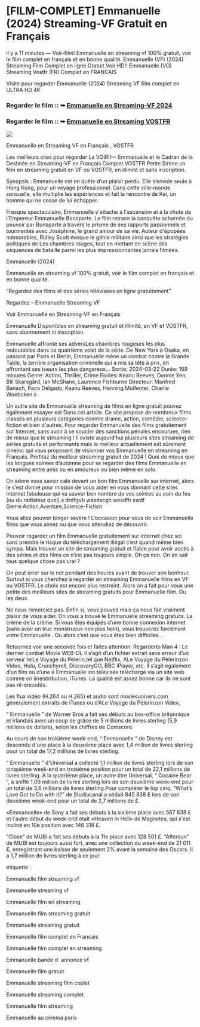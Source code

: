 # [FILM-COMPLET] Emmanuelle (2024) Streaming-VF Gratuit en Français

il y a 11 minutes — Voir-film! Emmanuelle en streaming vf 100% gratuit, voir le film complet en français et en bonne qualité. Emmanuelle (VF) (2024) Streaming Film Complet en ligne Gratuit.Voir HD!! Emmanuelle (VO) Streaming Vostfr (FR) Complet en FRANCAIS

Visite pour regarder Emmanuelle (2024) Streaming VF film complet en ULTRA HD 4K

### Regarder le film :: ➥ [Emmanuelle en Streaming-VF 2024](https://t.co/vPgk3DeLTm)

### Regarder le film :: ➥ [Emmanuelle en Streaming VOSTFR](https://t.co/vPgk3DeLTm)

<p dir="auto"><a href="https://t.co/vPgk3DeLTm" title="PLAY NOW" rel="nofollow"><img src="https://i.imgur.com/jhNGoEt.gif" style="max-width: 100%;"></a></p>

Emmanuelle en Streaming VF en Français , VOSTFR

Les meilleurs sites pour regarder La VOIR!!— Emmanuelle et le Cadran de la Destinée en Streaming-VF en Français Complet VOSTFR Petite Sirène un film en streaming gratuit en VF ou VOSTFR, en illimité et sans inscription.

Synopsis : Emmanuelle est en quête d’un plaisir perdu. Elle s’envole seule à Hong Kong, pour un voyage professionnel. Dans cette ville-monde sensuelle, elle multiplie les expériences et fait la rencontre de Kei, un homme qui ne cesse de lui échapper.

Fresque spectaculaire, Emmanuelle s'attache à l'ascension et à la chute de l'Empereur Emmanuelle Bonaparte. Le film retrace la conquête acharnée du pouvoir par Bonaparte à travers le prisme de ses rapports passionnels et tourmentés avec Joséphine, le grand amour de sa vie. Auteur d'épopées mémorables, Ridley Scott évoque le génie militaire ainsi que les stratégies politiques de Les chambres rouges, tout en mettant en scène des séquences de bataille parmi les plus impressionnantes jamais filmées.

Emmanuelle (2024)

Emmanuelle en streaming vf 100% gratuit, voir le film complet en français et en bonne qualité.

“Regardez des films et des séries télévisées en ligne gratuitement”

Regardez – Emmanuelle Streaming VF

Voir Emmanuelle en Streaming-VF en Français

Emmanuelle Disponibles en streaming gratuit et illimité, en VF et VOSTFR, sans abonnement ni inscription.

Emmanuelle affronte ses adversLes chambres rougeses les plus redoutables dans ce quatrième volet de la série. De New York à Osaka, en passant par Paris et Berlin, Emmanuelle mène un combat contre la Grande Table, la terrible organisation criminelle qui a mis sa tête à prix, en affrontant ses tueurs les plus dangereux... Sortie: 2024-03-22 Durée: 169 minutes Genre: Action, Thriller, Crime Etoiles: Keanu Reeves, Donnie Yen, Bill Skarsgård, Ian McShane, Laurence Fishburne Directeur: Manfred Banach, Paco Delgado, Keanu Reeves, Henning Molfenter, Charlie Woebcken.s

Un autre site de Emmanuelle streaming de films en ligne gratuit pouvez également essayer est Dans cet article. Ce site propose de nombreux films classés en plusieurs catégories comme drame, action, comédie, science-fiction et bien d'autres. Pour regarder Emmanuelle des films gratuitement sur Internet, sans avoir à se soucier des sanctions pénales encourues, rien de mieux que le streaming ! Il existe aujourd’hui plusieurs sites streaming de séries gratuits et performants mais le meilleur actuellement est sûrement cineinc qui vous proposent de visionner vos Emmanuelle en streaming en Français. Profitez du meilleur streaming gratuit de 2024 ! Quoi de mieux que les longues soirées d’automne pour se regarder des films Emmanuelle en streaming entre amis ou en amoureux ou bien même en solo.

On adore vous savoir calé devant un bon film Emmanuelle sur internet, alors le s’est donné pour mission de vous aider en vous donnant cette sites internet fabuleuse qui va sauver bon nombre de vos soirées au coin du feu (ou du radiateur quoi).s drdfgvb wasdxcgh wesdfh swdf Genre:Action,Aventure,Science-Fiction

Vous allez pouvoir binger sévère ! L’occasion pour vous de voir Emmanuelle films que vous aimez ou que vous attendiez de découvrir.

Pouvoir regarder un film Emmanuelle gratuitement sur internet chez soi sans prendre le risque du téléchargement illégal c’est quand même bien sympa. Mais trouver un site de streaming gratuit et fiable pour avoir accès à des séries et des films ce n’est pas toujours simple. Oh ça non. On en sait tous quelque chose pas vrai ?

On peut errer sur le net pendant des heures avant de trouver son bonheur. Surtout si vous cherchez à regarder en streaming Emmanuelle films en VF ou VOSTFR. Le choix est encore plus restreint. Alors on a fait pour vous une petite des meilleurs sites de streaming gratuits pour Emmanuelle film. Ou les deux.

Ne nous remerciez pas. Enfin si, vous pouvez mais ça nous fait vraiment plaisir de vous aider. On vous a trouvé le Emmanuelle streaming gratuits. La crème de la crème. Si vous êtes équipés d’une bonne connexion internet (sans avoir un truc monstrueux non plus hein), vous trouverez forcément votre Emmanuelle . Ou alors c’est que vous êtes bien difficiles…

Retournez voir une seconde fois et faites attention. RegarderIp Man 4 : Le dernier combat Movie WEB-DL Il s’agit d’un fichier extrait sans erreur d’un serveur telLe Voyage du Pèlerin,tel que Netflix, ALe Voyage du Pèlerinzon Video, Hulu, Crunchyroll, DiscoveryGO, BBC iPlayer, etc. Il s’agit également d’un film ou d’une é Emmanuelle ion télévisée téléchargé via un site web comme on lineistribution, iTunes. La qualité est assez bonne car ils ne sont pas ré-encodés.

Les flux vidéo (H.264 ou H.265) et audio sont moviesunivers.com généralement extraits de iTunes ou d’ALe Voyage du Pèlerinzon Video,

“ Emmanuelle ” de Warner Bros a fait ses débuts au box-office britannique et irlandais avec un coup de grâce de 5 millions de livres sterling (5,9 millions de dollars), selon les chiffres de Comscore.

Au cours de son troisième week-end, “ Emmanuelle ” de Disney est descendu d'une place à la deuxième place avec 1,4 million de livres sterling pour un total de 17,2 millions de livres sterling.

“ Emmanuelle ” d'Universal a collecté 1,1 million de livres sterling lors de son cinquième week-end en troisième position pour un total de 22,1 millions de livres sterling. À la quatrième place, un autre titre Universal, “ Cocaine Bear ”, a sniffé 1,09 million de livres sterling lors de son deuxième week-end pour un total de 3,6 millions de livres sterling.Pour compléter le top cinq, “What’s Love Got to Do with It?” de Studiocanal a séduit 845 838 £ lors de son deuxième week-end pour un total de 2,7 millions de £.

«Emmanuelle» de Sony a fait ses débuts à la sixième place avec 567 638 £ et l'autre début du week-end était «Heaven in Hell» de Magnetes, qui s'est incliné en 10e position avec 146 318 £.

“Close” de MUBI a fait ses débuts à la 11e place avec 128 501 £. “Aftersun” de MUBI est toujours aussi fort, avec une collection du week-end de 21 011 £, enregistrant une baisse de seulement 2% avant la semaine des Oscars. Il a 1,7 million de livres sterling à ce jour.

étiquette :

Emmanuelle film streaming vf

Emmanuelle streaming vf

Emmanuelle film en streaming

Emmanuelle film streaming gratuit

Emmanuelle streaming gratuit

Emmanuelle film complet en Francais

Emmanuelle film complet en streaming

Emmanuelle bande d` annonce vf

Emmanuelle film gratuit

Emmanuelle streaming film coplet

Emmanuelle streaming complet

Emmanuelle film streaming

Emmanuelle au cinema paris
